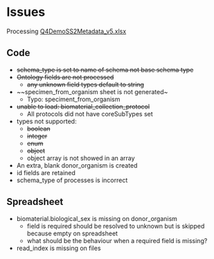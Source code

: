 # Issues
Processing [Q4DemoSS2Metadata_v5.xlsx](https://github.com/HumanCellAtlas/metadata-schema/blob/master/examples/spreadsheets/v5/filled/SmartSeq2/Q4DemoSS2Metadata_v5.xlsx?raw=true)

## Code
* ~~schema_type is set to name of schema not base schema type~~
* ~~Ontology fields are not processed~~
  * ~~any unknown field types default to string~~ 
* ~~specimen_from_organism sheet is not generated~
    * Typo: speciment_from_organism
* ~~unable to load: biomaterial_collection_protocol~~
    * All protocols did not have coreSubTypes set
* types not supported:
  * ~~boolean~~
  * ~~integer~~
  * ~~enum~~
  * ~~object~~
  * object array is not showed in an array
* An extra, blank donor_organism is created
* id fields are retained
* schema_type of processes is incorrect

## Spreadsheet
* biomaterial.biological_sex is missing on donor_organism
  * field is required should be resolved to unknown but is skipped because empty on spreadsheet
  * what should be the behaviour when a required field is missing?
* read_index is missing on files
